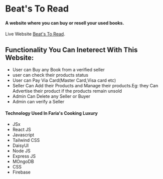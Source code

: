 # Beat's To Read
#### A website where you can buy or resell your used books.

Live Website [Beat's To Read](https://farias-cooking-luxury.web.app/).

## Functionality You Can Ineterect With This Website:
- User can Buy any Book from a verified seller
- user can check their products status 
- User can Pay Via Card(Master Card,Visa card etc)
- Seller Can Add their Products and Manage their products.Eg: they Can Advertise their product if the products remain unsold
- Admin Can Delete any Seller or Buyer
- Admin can verify a Seller


#### Technology Used In Faria's Cooking Luxury
- JSx
- React JS
- Javascript
- Tailwind CSS
- DaisyUI
- Node JS
- Express JS
- MOngoDB
- CSS
- Firebase



